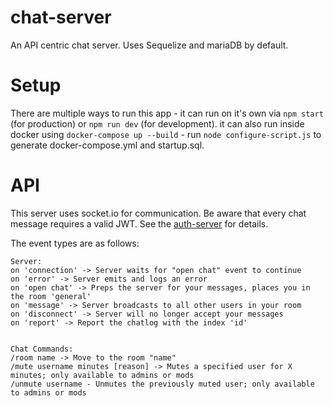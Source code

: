 # chat-server

An API centric chat server. Uses Sequelize and mariaDB by default.

# Setup

There are multiple ways to run this app - it can run on it's own via `npm start` (for production) or `npm run dev` (for development). it can also run inside docker using `docker-compose up --build` - run `node configure-script.js` to generate docker-compose.yml and startup.sql.

# API

This server uses socket.io for communication. Be aware that every chat message requires a valid JWT. See the [auth-server](https://github.com/krgamestudios/auth-server) for details.

The event types are as follows:

```
Server:
on 'connection' -> Server waits for "open chat" event to continue
on 'error' -> Server emits and logs an error
on 'open chat' -> Preps the server for your messages, places you in the room 'general'
on 'message' -> Server broadcasts to all other users in your room
on 'disconnect' -> Server will no longer accept your messages
on 'report' -> Report the chatlog with the index 'id'


Chat Commands:
/room name -> Move to the room "name"
/mute username minutes [reason] -> Mutes a specified user for X minutes; only available to admins or mods
/unmute username - Unmutes the previously muted user; only available to admins or mods
```
